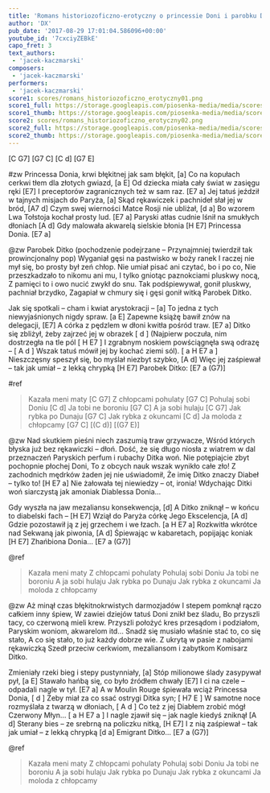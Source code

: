 ```yaml
---
title: 'Romans historiozoficzno-erotyczny o princessie Doni i parobku Ditku ze wstawką etnograficzną'
author: 'DX'
pub_date: '2017-08-29 17:01:04.586096+00:00'
youtube_id: '7cxciyZEBkE'
capo_fret: 3
text_authors:
 - 'jacek-kaczmarski'
composers:
 - 'jacek-kaczmarski'
performers:
 - 'jacek-kaczmarski'
score1: scores/romans_historiozoficzno_erotyczny01.png
score1_full: https://storage.googleapis.com/piosenka-media/media/scores/romans_historiozoficzno_erotyczny01.png
score1_thumb: https://storage.googleapis.com/piosenka-media/media/scores/romans_historiozoficzno_erotyczny01.png.180x0_q85_upscale.png
score2: scores/romans_historiozoficzno_erotyczny02.png
score2_full: https://storage.googleapis.com/piosenka-media/media/scores/romans_historiozoficzno_erotyczny02.png
score2_thumb: https://storage.googleapis.com/piosenka-media/media/scores/romans_historiozoficzno_erotyczny02.png.180x0_q85_upscale.png
---
```


[C G7]
[G7 C]
[C d]
[G7 E]

#zw
Princessa Donia, krwi błękitnej jak sam błękit, [a]
Co na kopułach cerkwi tłem dla złotych gwiazd, [a E]
Od dziecka miała cały świat w zasięgu ręki [E7]
I preceptorów zagranicznych też w sam raz. [E7 a]
Jej tatuś jeździł w tajnych misjach do Paryża, [a]
Skąd rękawiczek i pachnideł słał jej w bród, [A7 d]
Czym swej wierności Matce Rosji nie ubliżał, [d a]
Bo wzorem Lwa Tołstoja kochał prosty lud. [E7 a]
Paryski atłas cudnie lśnił na smukłych dłoniach [A d]
Gdy malowała akwarelą sielskie błonia [H E7]
Princessa Donia. [E7 a]

@zw
Parobek Ditko (pochodzenie podejrzane –
Przynajmniej twierdził tak prowincjonalny pop)
Wyganiał gęsi na pastwisko w boży ranek
I raczej nie mył się, bo prosty był zeń chłop.
Nie umiał pisać ani czytać, bo i po co,
Nie przeszkadzało to nikomu ani mu,
I tylko gniotąc paznokciami pluskwy nocą,
Z pamięci to i owo nucić zwykł do snu.
Tak podśpiewywał, gonił pluskwy, pachniał brzydko,
Zagapiał w chmury się i gęsi gonił witką
Parobek Ditko.

Jak się spotkali – cham i kwiat arystokracji – [a]
To jedna z tych niewyjaśnionych nigdy spraw. [a E]
Zapewne książę bawił znów na delegacji, [E7]
A córka z pędzlem w dłoni kwitła pośród traw. [E7 a]
Ditko się zbliżył, żeby zajrzeć jej w obrazek [ d ]
(Najpierw poczuła, nim dostrzegła na tle pól [ H E7 ]
I zgrabnym noskiem powściągnęła swą odrazę – [ A d ]
Wszak tatuś mówił jej by kochać ziemi sól). [ a H E7 a ]
Nieszczęsny speszył się, bo myślał niezbyt szybko, [A d]
Więc jej zaśpiewał – tak jak umiał – z lekką chrypką [H E7]
Parobek Ditko: [E7 a (G7)]

#ref
>Kazała meni maty [C G7]
>Z chłopcami pohulaty [G7 C]
>Pohulaj sobi Doniu [C d]
>Ja tobi ne boroniu [G7 C]
>A ja sobi hulaju [C G7]
>Jak rybka po Dunaju [G7 C]
>Jak rybka z okuncami [C d]
>Ja moloda z chłopcamy [G7 C]
>[(C d)]
>[(G7 E)]

@zw
Nad skutkiem pieśni niech zaszumią traw grzywacze,
Wśród których błyska już bez rękawiczki – dłoń.
Dość, że się długo niosła z wiatrem w dal przeznaczeń
Paryskich perfum i rubachy Ditka woń.
Nie potępiajcie zbyt pochopnie płochej Doni,
To z obcych nauk wszak wynikło całe zło!
Z zachodnich mędrków żaden jej nie uświadomił,
Że imię Ditko znaczy Diabeł – tylko to! [H E7 a]
Nie żałowała tej niewiedzy – ot, ironia!
Wdychając Ditki woń siarczystą jak amoniak
Diablessa Donia…

Gdy wyszła na jaw mezaliansu konsekwencja,  [d]
A Ditko zniknął – w końcu to diabelski fach – [H E7]
Wziął do Paryża córkę Jego Ekscelencja, [A d]
Gdzie pozostawił ją z jej grzechem i we łzach. [a H E7 a]
Rozkwitła wkrótce nad Sekwaną jak piwonia, [A d]
Śpiewając w kabaretach, popijając koniak [H E7]
Zhańbiona Donia… [E7 a (G7)]

@ref
>Kazała meni maty
>Z chłopcami pohulaty
>Pohulaj sobi Doniu
>Ja tobi ne boroniu
>A ja sobi hulaju
>Jak rybka po Dunaju
>Jak rybka z okuncami
>Ja moloda z chłopcamy
> 
> 

@zw
Aż minął czas błękitnokrwistych darmozjadów
I stepem pomknął rączo całkiem inny śpiew,
W zawiei dziejów tatuś Doni znikł bez śladu,
Bo przyszli tacy, co czerwoną mieli krew.
Przyszli położyć kres przesądom i podziałom,
Paryskim woniom, akwarelom itd…
Snadź się musiało właśnie stać to, co się stało,
A co się stało, to już każdy dobrze wie.
Z ukrytą w pasie z nabojami rękawiczką
Szedł przeciw cerkwiom, mezaliansom i zabytkom
Komisarz Ditko.

Zmieniały rzeki bieg i stepy pustynniały, [a]
Stóp milionowe ślady zasypywał pył, [a E]
Stawało hańbą się, co było źródłem chwały [E7]
I ci na czele – odpadali nagle w tył. [E7 a]
A w Moulin Rouge śpiewała wciąż Princessa Donia, [ d ]
Żeby miał za co ssać ostrygi Ditka syn; [ H7 E ]
W samotne noce rozmyślała z twarzą w dłoniach, [ A d ]
Co też z jej Diabłem zrobić mógł Czerwony Młyn… [ a H E7 a ]
I nagle zjawił się – jak nagle kiedyś zniknął [A d]
Sterany bies – ze srebrną na policzku nitką, [H E7]
I z nią zaśpiewał – tak jak umiał – z lekką chrypką [d a]
Emigrant Ditko… [E7 a (G7)]

@ref
>Kazała meni maty
>Z chłopcami pohulaty
>Pohulaj sobi Doniu
>Ja tobi ne boroniu
>A ja sobi hulaju
>Jak rybka po Dunaju
>Jak rybka z okuncami
>Ja moloda z chłopcamy